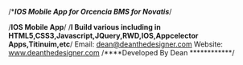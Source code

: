 /**********IOS Mobile App for Orcencia BMS for Novatis*********/

/****IOS Mobile App****/ 
/****I Build various including in HTML5,CSS3,Javascript,JQuery,RWD,IOS,Appcelector Apps,Titinuim,etc****/
Email: dean@deanthedesigner.com Website: www.deanthedesigner.com
/****Developed By Dean ************/